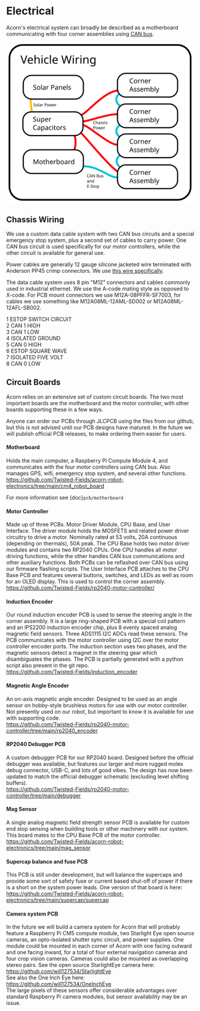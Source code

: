 # Electrical

Acorn's electrical system can broadly be described as a motherboard
communicating with four corner assemblies using [CAN bus](https://en.wikipedia.org/wiki/CAN_bus).

<img src="images/wiring.svg" alt="A diagram showing the vehicle chassis wiring." width="1200"> 

## Chassis Wiring

We use a custom data cable system with two CAN bus circuits and a special
emergency stop system, plus a second set of cables to carry power. One CAN bus
circuit is used specifically for our motor controllers, while the other circuit
is available for general use.

Power cables are generally 12 gauge silicone jacketed wire terminated with
Anderson PP45 crimp connectors. We use [this wire specifically](https://bntechgo.com/bntechgo-12-gauge-silicone-wire-spool-50-feet-25-ft-black-and-25-ft-red-ultra-flexible-high-temp-200-deg-c-600v/).

The data cable system uses 8 pin "M12" connectors and cables commonly used in
industrial ethernet. We use the A-code mating style as opposed to X-code. For
PCB mount connectors we use M12A-08PFFR-SF7003, for cables we use something
like M12A08ML-12AML-SD002 or M12A08ML-12AFL-SB002.

1 ESTOP SWITCH CIRCUIT  
2 CAN 1 HIGH  
3 CAN 1 LOW  
4 ISOLATED GROUND  
5 CAN 0 HIGH  
6 ESTOP SQUARE WAVE  
7 ISOLATED FIVE VOLT  
8 CAN 0 LOW  

## Circuit Boards

Acorn relies on an extensive set of custom circuit boards. The two most
important boards are the motherboard and the motor controller, with other boards
supporting these in a few ways.

Anyone can order our PCBs through JLCPCB using the files from our github, but
this is not advised until our PCB designs have matured. In the future we will
publish official PCB releases, to make ordering them easier for users.

#### Motherboard

Holds the main computer, a Raspberry Pi Compute Module 4, and communicates
with the four motor controllers using CAN bus. Also manages GPS, wifi, emergency
stop system, and several other functions.  
https://github.com/Twisted-Fields/acorn-robot-electronics/tree/main/cm4_robot_board  

For more information see {doc}`pcb/motherboard`

#### Motor Controller

Made up of three PCBs. Motor Driver Module, CPU Base, and User Interface.
The driver module holds the MOSFETS and related power driver circuitry to drive
a motor. Nominally rated at 53 volts, 20A continuous (depending on thermals),
50A peak. The CPU Base holds two motor driver modules and contains two RP2040
CPUs. One CPU handles all motor driving functions, while the other handles CAN
bus communications and other auxiliary functions. Both PCBs can be reflashed
over CAN bus using our firmware flashing scripts. The User Interface PCB
attaches to the CPU Base PCB and features several buttons, switches, and LEDs
as well as room for an OLED display. This is used to control the corner
assembly.  
https://github.com/Twisted-Fields/rp2040-motor-controller/

#### Induction Encoder

Our round induction encoder PCB is used to sense the steering angle in the
corner assembly. It is a large ring-shaped PCB with a special coil pattern
and an IPS2200 induction encoder chip, plus 8 evenly spaced analog magnetic
field sensors. Three ADS1115 I2C ADCs read these sensors. The PCB communicates
with the motor controller using I2C over the motor controller encoder ports.
The induction section uses two phases, and the magnetic sensors detect a magnet
in the steering gear which disambiguates the phases. The PCB is partially
generated with a python script also present in the git repo.  
https://github.com/Twisted-Fields/induction_encoder

#### Magnetic Angle Encoder

An on-axis magnetic angle encoder. Designed to be used as an angle sensor on
hobby-style brushless motors for use with our motor controller. Not presently
used on our robot, but important to know it is available for use with
supporting code.  
https://github.com/Twisted-Fields/rp2040-motor-controller/tree/main/rp2040_encoder

#### RP2040 Debugger PCB

A custom debugger PCB for our RP2040 board. Designed before the official
debugger was available, but features our larger and more rugged molex debug
connector, USB-C, and lots of good vibes. The design has now been updated to
match the official debugger schematic (excluding level shifting buffers).  
https://github.com/Twisted-Fields/rp2040-motor-controller/tree/main/debugger

#### Mag Sensor

A single analog magnetic field strength sensor PCB is available for custom
end stop sensing when building tools or other machinery with our system. This
board mates to the CPU Base PCB of the motor controller.  
https://github.com/Twisted-Fields/acorn-robot-electronics/tree/main/mag_sensor

#### Supercap balance and fuse PCB

This PCB is still under development, but will balance the supercaps and provide
some sort of safety fuse or current based shut-off of power if there is a short
on the system power leads. One version of that board is here:  
https://github.com/Twisted-Fields/acorn-robot-electronics/tree/main/supercap/supercap

#### Camera system PCB

In the future we will build a camera system for Acorn that will probably feature
a Raspberry Pi CM5 compute module, two Starlight Eye open source cameras, an
opto-isolated shutter sync circuit, and power supplies. One module could be
mounted in each corner of Acorn with one facing outward and one facing inward,
for a total of four external navigation cameras and four crop vision cameras.
Cameras could also be mounted as overlapping stereo pairs.
See the open source StarlightEye camera here:  
https://github.com/will127534/StarlightEye  
See also the One Inch Eye here:  
https://github.com/will127534/OneInchEye  
The large pixels of these sensors offer considerable advantages over standard
Raspberry Pi camera modules, but sensor availability may be an issue.
